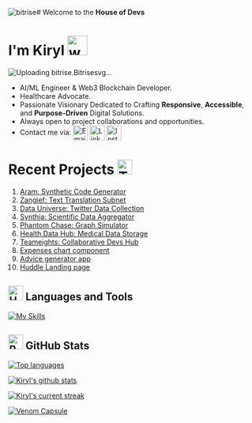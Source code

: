 ![bitrise](https://github.com/user-attachments/assets/5c89cda6-49cd-4a7a-8475-7bd4126d4210)# Welcome to the **House of Devs** 
# I'm Kiryl  <img src="https://user-images.githubusercontent.com/72663882/171687151-bb31c996-c9d2-49c8-b593-734946893b23.gif" alt="waving hand gif" aria-hidden="true" width="40" />
![Uploading bitrise.<svg role="img" viewBox="0 0 24 24" xmlns="http://www.w3.org/2000/svg"><title>Bitrise</title><path d="M23.5154 13.4558c-.2744-1.8854-.692-3.7828-.9904-5.0477-.358-1.5035-1.6349-2.5775-3.1742-2.673-1.5155-.0955-4.0215-.2028-7.3627-.2028-3.3413 0-5.8472.1074-7.3627.2028-1.5394.0955-2.8163 1.1695-3.1743 2.673-.2983 1.265-.716 3.1623-.9904 5.0477-.191 1.2769-.3341 2.7685-.4535 4.463-.0596.9427.2506 1.8496.8831 2.5537.6324.704 1.4916 1.1217 2.4463 1.1575 2.0763.0955 5.2625.2148 8.6634.2148 3.401 0 6.587-.1193 8.6634-.2148.9427-.0477 1.8139-.4535 2.4463-1.1575.6325-.704.9427-1.611.883-2.5537-.1312-1.6945-.2863-3.198-.4773-4.463zm-1.6467 5.9188c-.3342.37-.7876.5848-1.2888.6086-2.0644.0955-5.2148.2148-8.5918.2148-3.3771 0-6.5274-.1193-8.5919-.2148-.5011-.0239-.9546-.2386-1.2887-.6086-.3342-.3699-.5012-.8472-.4654-1.3484.1074-1.6468.2506-3.1026.4415-4.3317.2625-1.8258.6683-3.6754.9666-4.9045.191-.7995.8592-1.3604 1.6826-1.42C6.2244 7.2745 8.6945 7.167 12 7.167c3.2935 0 5.7756.1074 7.2673.2029.8114.0477 1.4916.6205 1.6825 1.42.2864 1.2291.6921 3.0787.9666 4.9045.179 1.2291.3222 2.685.4415 4.3317 0 .5012-.167.9785-.4892 1.3484zM11.988 4.1958c.5608 0 1.0262-.4535 1.0262-1.0143 0-.561-.4534-1.0263-1.0262-1.0263-.5609 0-1.0263.4535-1.0263 1.0263 0 .5489.4654 1.0143 1.0263 1.0143zm5.9665 7.84c-.9069 0-1.6468.7399-1.6468 1.6468h3.2936c0-.907-.728-1.6468-1.6468-1.6468zm-11.933 0c-.907 0-1.6468.7399-1.6468 1.6468h3.2935c0-.907-.728-1.6468-1.6468-1.6468zm5.9665 5.9665c1.4677 0 2.661-1.1933 2.661-2.661h-5.334c0 1.4558 1.1933 2.661 2.673 2.661z"/></svg>svg…]()

- AI/ML Engineer & Web3 Blockchain Developer.    
- Healthcare Advocate.    
- Passionate Visionary Dedicated to Crafting **Responsive**, **Accessible**, and **Purpose-Driven** Digital Solutions.  
- Always open to project collaborations and opportunities.
- Contact me via: </a><a href="mailto:kirylbaravikou@gmail.com" title="Email">
    <img 
        alt="Email" 
        src="https://img.shields.io/badge/Gmail-D14836?style=for-the-badge&logo=gmail&logoColor=white" 
        height="30" 
        align="center"
    /></a> <a href="https://www.linkedin.com/in/wondamonsta/">
    <img  
        alt="LinkedIn" 
        title="LinkedIn" 
        src="https://img.shields.io/static/v1?message=LinkedIn&logo=linkedin&label=&color=0077B5&logoColor=white&labelColor=&style=for-the-badge" 
        height="30" 
        align="center" 
    /></a> <a href="https://www.instagram.com/wondamonsta/">
    <img 
        alt="Instagram" 
        title="Instagram" 
        src="https://img.shields.io/static/v1?message=Instagram&logo=instagram&label=&color=E1306C&logoColor=white&labelColor=&style=for-the-badge" 
        height="30" 
        align="center" 
    />
</a>

# Recent Projects <img src="https://raw.githubusercontent.com/Tarikul-Islam-Anik/Animated-Fluent-Emojis/master/Emojis/People/Technologist.png" alt="Technologist" width="30" height="30" /> 

 1. [Aram: Synthetic Code Generator ](https://github.com/ashikshafi08/nom)
 2. [Zangief: Text Translation Subnet](https://github.com/Wondamonstaa/zangief-1)
 3. [Data Universe: Twitter Data Collection](https://github.com/Wondamonstaa/Data-Universe)
 4. [Synthia: Scientific Data Aggregator](https://github.com/Wondamonstaa/Synthia)
 5. [Phantom Chase: Graph Simulator](https://github.com/Wondamonstaa/PhantomChase)
 6. [Health Data Hub: Medical Data Storage](https://github.com/Wondamonstaa/HealthDataHub)
 7. [Teameights: Collaborative Devs Hub](https://github.com/Wondamonstaa/Teameights)
 8. [Expenses chart component](https://johnmwendwa.github.io/expenses-chart-component/)
 9. [Advice generator app](https://johnmwendwa.github.io/advice-generator-app/)
 10. [Huddle Landing page](https://johnmwendwa.github.io/huddle-landing-page/)

## <img src="https://raw.githubusercontent.com/Tarikul-Islam-Anik/Animated-Fluent-Emojis/master/Emojis/Objects/Hammer%20and%20Wrench.png" alt="Hammer and Wrench" width="30" height="30" /> **Languages and Tools**  
[![My Skills](https://skillicons.dev/icons?i=python,css,tailwind,js,react,vite,ts,next,expressjs,nodejs,mongodb,firebase,md,git,github,vscode,jest,styledcomponents,postman,stackoverflow&perline=13)](#)

## <img src="https://raw.githubusercontent.com/Tarikul-Islam-Anik/Animated-Fluent-Emojis/master/Emojis/Travel%20and%20places/Rocket.png" alt="Rocket" width="30" height="30" /> GitHub Stats 
 [![Top languages](https://github-readme-mwendwa.vercel.app/api/top-langs/?username=Wondamonstaa&layout=compact&count_private=true&theme=radical&title_color=fe428e)](#)

 [![Kiryl's github stats](https://bad-apple-github-readme.vercel.app/api?username=Wondamonstaa&show_icons=true&count_private=true&line_height=20&icon_color=00b3ff&theme=radical&title_color=fe428e)](#)

[![Kiryl's current streak](https://streak-stats.demolab.com/?user=Wondamonstaa&count_private=true&theme=radical&title_color=fe428e)](#)


[![Venom Capsule](https://capsule-render.vercel.app/api?type=venom&height=500&color=gradient&text=Wondamonsta&textBg=false)](#)





